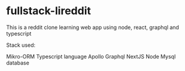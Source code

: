 # fullstack-lireddit
This is a reddit clone learning web app using node, react, graphql and typescript


Stack used:

Mikro-ORM 
Typescript language
Apollo
Graphql 
NextJS
Node
Mysql database
